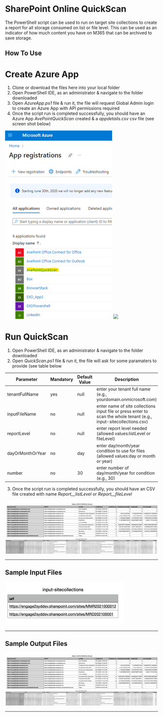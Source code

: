 # SharePoint Online QuickScan

The PowerShell script can be used to run on target site collections to create a report for all storage consumed on list or file level. This can be used as an indicator of how much content you have on M365 that can be archived to save storage.

## How To Use

# Create Azure App

1. Clone or download the files here into your local folder
2. Open PowerShell IDE, as an administrator & navigate to the folder downloaded
3. Open *AzureApp.ps1* file & run it, the file will request Global Admin login to create an Azure App with API permissions required
4. Once the script run is completed successfully, you should have an Azure App *AvePointQuickScan* created & a *appdetails.csv* csv file (see screen shot below)

![](README/azure-app.png)
![](README/app-details.png)

# Run QuickScan

1. Open PowerShell IDE, as an administrator & navigate to the folder downloaded
2. Open *QuickScan.ps1* file & run it, the file will ask for some paramaters to provide (see table below 

  | Parameter  | Mandatory | Default Value | Description |
  | ------------- | ------------- | ------------- | ------------- |
  | tenantFullName  | yes  | null |  enter your tenant full name (e.g., yourdomain.onmicrosoft.com) |
  | inputFileName  | no | null | enter name of site collections input file or press enter to scan the whole tenant (e.g., input-sitecollections.csv) |
  | reportLevel  | no | null | enter report level needed (allowed values:listLevel or fileLevel)|
  | dayOrMonthOrYear  | no | day | enter day/month/year condition to use for files (allowed values:day or month or year) |
  | number  | no | 30 |  enter number of day/month/year for condition (e.g., 30) |

3. Once the script run is completed successfully, you should have an CSV file created with name *Report_<yyyyMMddhhmmss>_listLevel* or *Report_<yyyyMMddhhmmss>_fileLevel*
   
![](README/output-file-listlevel.png)
![](README/output-file-filelevel.png)

---

## Sample Input Files

![](README/input-file-sitecollections.png)

---

## Sample Output Files

![](README/output-file-listlevel.png)
![](README/output-file-filelevel.png)

---

